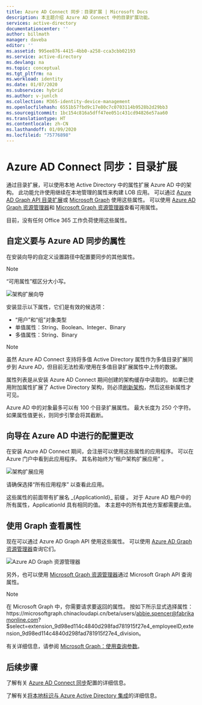 ```yaml
---
title: Azure AD Connect 同步：目录扩展 | Microsoft Docs
description: 本主题介绍 Azure AD Connect 中的目录扩展功能。
services: active-directory
documentationcenter: ''
author: billmath
manager: daveba
editor: ''
ms.assetid: 995ee876-4415-4bb0-a258-cca3cbb02193
ms.service: active-directory
ms.devlang: na
ms.topic: conceptual
ms.tgt_pltfrm: na
ms.workload: identity
ms.date: 01/07/2020
ms.subservice: hybrid
ms.author: v-junlch
ms.collection: M365-identity-device-management
ms.openlocfilehash: 6551b57fbd9c17e80c7c0703114b9528b2d29bb3
ms.sourcegitcommit: 1bc154c816a5dff47ee051c431cd94826e57aa60
ms.translationtype: HT
ms.contentlocale: zh-CN
ms.lasthandoff: 01/09/2020
ms.locfileid: "75776898"
---
```

# <a name="azure-ad-connect-sync-directory-extensions"></a>Azure AD Connect 同步：目录扩展
通过目录扩展，可以使用本地 Active Directory 中的属性扩展 Azure AD 中的架构。 此功能允许使用继续在本地管理的属性来构建 LOB 应用。 可以通过 [Azure AD Graph API 目录扩展](https://msdn.microsoft.com/Library/Azure/Ad/Graph/howto/azure-ad-graph-api-directory-schema-extensions)或 [Microsoft Graph](https://developer.microsoft.com/graph/) 使用这些属性。 可以使用 [Azure AD Graph 资源管理器](https://developer.microsoft.com/zh-cn/graph/graph-explorer-china/)和 [Microsoft Graph 资源管理器](https://developer.microsoft.com/zh-cn/graph/graph-explorer-china)查看可用属性。 

目前，没有任何 Office 365 工作负荷使用这些属性。

## <a name="customize-which-attributes-to-synchronize-with-azure-ad"></a>自定义要与 Azure AD 同步的属性

在安装向导的自定义设置路径中配置要同步的其他属性。

>[!NOTE]
>“可用属性”框区分大小写。

![架构扩展向导](./media/how-to-connect-sync-feature-directory-extensions/extension2.png)  

安装显示以下属性，它们是有效的候选项：

* “用户”和“组”对象类型
* 单值属性：String、Boolean、Integer、Binary
* 多值属性：String、Binary


>[!NOTE]
> 虽然 Azure AD Connect 支持将多值 Active Directory 属性作为多值目录扩展同步到 Azure AD，但目前无法检索/使用在多值目录扩展属性中上传的数据。

属性列表是从安装 Azure AD Connect 期间创建的架构缓存中读取的。 如果已使用附加属性扩展了 Active Directory 架构，则必须[刷新架构](how-to-connect-installation-wizard.md#refresh-directory-schema)，然后这些新属性才可见。

Azure AD 中的对象最多可以有 100 个目录扩展属性。 最大长度为 250 个字符。 如果属性值更长，则同步引擎会将其截断。

## <a name="configuration-changes-in-azure-ad-made-by-the-wizard"></a>向导在 Azure AD 中进行的配置更改

在安装 Azure AD Connect 期间，会注册可以使用这些属性的应用程序。 可以在 Azure 门户中看到此应用程序。 其名称始终为“租户架构扩展应用”  。

![架构扩展应用](./media/how-to-connect-sync-feature-directory-extensions/extension3new.png)

请确保选择“所有应用程序”  以查看此应用。

这些属性的前面带有扩展名 \_{ApplicationId}\_ 前缀  。 对于 Azure AD 租户中的所有属性，ApplicationId 具有相同的值。 本主题中的所有其他方案都需要此值。

## <a name="viewing-attributes-using-graph"></a>使用 Graph 查看属性

现在可以通过 Azure AD Graph API 使用这些属性。 可以使用 [Azure AD Graph 资源管理器](https://developer.microsoft.com/zh-cn/graph/graph-explorer-china/)查询它们。

![Azure AD Graph 资源管理器](./media/how-to-connect-sync-feature-directory-extensions/extension4.png)

另外，也可以使用 [Microsoft Graph 资源管理器](https://developer.microsoft.com/zh-cn/graph/graph-explorer-china)通过 Microsoft Graph API 查询属性。

>[!NOTE]
> 在 Microsoft Graph 中，你需要请求要返回的属性。 按如下所示显式选择属性：https\://microsoftgraph.chinacloudapi.cn/beta/users/abbie.spencer@fabrikamonline.com?$select=extension_9d98ed114c4840d298fad781915f27e4_employeeID,extension_9d98ed114c4840d298fad781915f27e4_division。
>
> 有关详细信息，请参阅 [Microsoft Graph：使用查询参数](https://developer.microsoft.com/graph/docs/concepts/query_parameters#select-parameter)。

## <a name="next-steps"></a>后续步骤
了解有关 [Azure AD Connect 同步](how-to-connect-sync-whatis.md)配置的详细信息。

了解有关[将本地标识与 Azure Active Directory 集成](whatis-hybrid-identity.md)的详细信息。

<!-- Update_Description: wording update -->